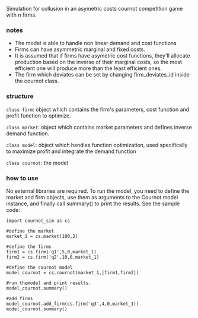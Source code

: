 Simulation for collusion in an asymetric costs cournot competition game with n firms.

### notes
- The model is able to handle non linear demand and cost functions
- Firms can have asymmetric marginal and fixed costs.
- It is assumed that if firms have asymetric cost functions, they'll allocate production based on the inverse of their marginal costs, so the most efficient one will produce more than the least efficient ones.
- The firm which deviates can be set by changing firm_deviates_id inside the cournot class.

### structure

``class firm``: object which contains the firm's parameters, cost function and profit function to optimize.

``class market``: object which contains market parameters and defines inverse demand function.

``class model``: object which handles function optimization, used specifically to maximize profit and integrate the demand function

``class cournot``: the model

### how to use
No external libraries are required. To run the model, you need to define the market and firm objects, use them as arguments to the Cournot model instance, and finally call summary() to print the results. See the sample code:
```
import cournot_sim as cs

#define the market
market_1 = cs.market(100,2)

#define the firms
firm1 = cs.firm('q1',5,0,market_1)
firm2 = cs.firm('q2',10,0,market_1)

#define the cournot model
model_cournot = cs.cournot(market_1,[firm1,firm2])

#run themodel and print results.
model_cournot.summary()

#add firms
model_cournot.add_firm(cs.firm('q3',4,0,market_1))
model_cournot.summary()
```
